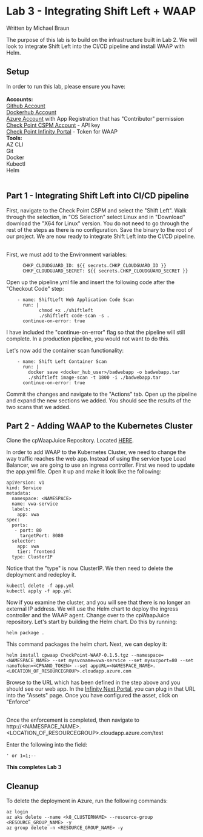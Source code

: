 # Lab 3 - Integrating Shift Left + WAAP
Written by Michael Braun<br>

The purpose of this lab is to build on the infrastructure built in Lab 2. We will look to integrate Shift Left into the CI/CD pipeline and install WAAP with Helm.


## Setup

In order to run this lab, please ensure you have:<br><br>
<b> Accounts: </b><br>
[Github Account](https://github.com)<br>
[Dockerhub Account](https://dockerhub.com) <br>
[Azure Account](https://portal.azure.com) with App Registration that has "Contributor" permission<br>
[Check Point CSPM Account](https://secure.dome9.com/) - API key<br>
[Check Point Infinity Portal](https://portal.checkpoint.com) - Token for WAAP<br>
<b>Tools:</b><br>
AZ CLI<br>
Git<br>
Docker<br>
Kubectl<br>
Helm<br>
<br>

## Part 1 - Integrating Shift Left into CI/CD pipeline

First, navigate to the Check Point CSPM and select the "Shift Left". Walk through the selection, in "OS Selection" select Linux and in "Download" download the "X64 for Linux" version. You do not need to go through the rest of the steps as there is no configuration. Save the binary to the root of our project. We are now ready to integrate Shift Left into the CI/CD pipeline. <br><br>

First, we must add to the Environment variables:

```
      CHKP_CLOUDGUARD_ID: ${{ secrets.CHKP_CLOUDGUARD_ID }}
      CHKP_CLOUDGUARD_SECRET: ${{ secrets.CHKP_CLOUDGUARD_SECRET }}
```

Open up the pipeline.yml file and insert the following code after the "Checkout Code" step:

```  
    - name: ShiftLeft Web Application Code Scan
      run: |
            chmod +x ./shiftleft
            ./shiftleft code-scan -s .
      continue-on-error: true
```

I have included the "continue-on-error" flag so that the pipeline will still complete. In a production pipeline, you would not want to do this. 

Let's now add the container scan functionality:

```
    - name: Shift Left Container Scan
      run: |
        docker save <docker_hub_user>/badwebapp -o badwebapp.tar
        ./shiftleft image-scan -t 1800 -i ./badwebapp.tar
      continue-on-error: true

```

Commit the changes and navigate to the "Actions" tab. Open up the pipeline and expand the new sections we added. You should see the results of the two scans that we added.

## Part 2 - Adding WAAP to the Kubernetes Cluster

Clone the cpWaapJuice Repository. Located [HERE](https://github.com/metalstormbass/cpWaapJuice). <br>

In order to add WAAP to the Kubernetes Cluster, we need to change the way traffic reaches the web app. Instead of using the service type Load Balancer, we are going to use an ingress controller. First we need to update the app.yml file. Open it up and make it look like the following:

```
apiVersion: v1
kind: Service
metadata:
  namespace: <NAMESPACE>
  name: vwa-service
  labels:
    app: vwa
spec: 
  ports:
   - port: 80
     targetPort: 8080
  selector:
    app: vwa
    tier: frontend
  type: ClusterIP
```

Notice that the "type" is now ClusterIP. We then need to delete the deployment and redeploy it.

```
kubectl delete -f app.yml
kubectl apply -f app.yml
```

Now if you examine the cluster, and you will see that there is no longer an external IP address. We will use the Helm chart to deploy the ingress controller and the WAAP agent. Change over to the cpWaapJuice repository. Let's start by building the Helm chart. Do this by running:

```
helm package .
```

This command packages the helm chart. Next, we can deploy it:

```
helm install cpwaap CheckPoint-WAAP-0.1.5.tgz --namespace=<NAMESPACE_NAME> --set mysvcname=vwa-service --set mysvcport=80 --set nanoToken=<CPNANO_TOKEN> --set appURL=<NAMESPACE_NAME>.<LOCATION_OF_RESOURCEGROUP>.cloudapp.azure.com
```

Browse to the URL which has been defined in the step above and you should see our web app. In the [Infinity Next Portal](httpS://portal.checkpoint.com), you can plug in that URL into the "Assets" page. Once you have configured the asset, click on "Enforce" <br><br>

Once the enforcement is completed, then navigate to http://<NAMESPACE_NAME>.<LOCATION_OF_RESOURCEGROUP>.cloudapp.azure.com/test<br>

Enter the following into the field:

```
' or 1=1;--
```

<b>This completes Lab 3</b>

## Cleanup

To delete the deployment in Azure, run the following commands:

```
az login 
az aks delete --name <k8_CLUSTERNAME> --resource-group <RESOURCE_GROUP_NAME> -y
az group delete -n <RESOURCE_GROUP_NAME> -y
```



